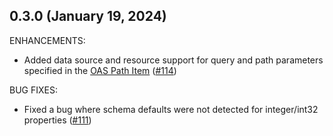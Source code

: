 ## 0.3.0 (January 19, 2024)

ENHANCEMENTS:

* Added data source and resource support for query and path parameters specified in the [OAS Path Item](https://spec.openapis.org/oas/v3.1.0#path-item-object) ([#114](https://github.com/raphaelfff/terraform-plugin-codegen-openapi/issues/114))

BUG FIXES:

* Fixed a bug where schema defaults were not detected for integer/int32 properties ([#111](https://github.com/raphaelfff/terraform-plugin-codegen-openapi/issues/111))


